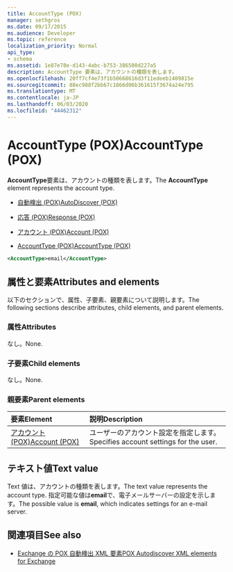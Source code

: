 ```yaml
---
title: AccountType (POX)
manager: sethgros
ms.date: 09/17/2015
ms.audience: Developer
ms.topic: reference
localization_priority: Normal
api_type:
- schema
ms.assetid: 1e87e78e-d143-4abc-b753-386500d227a5
description: AccountType 要素は、アカウントの種類を表します。
ms.openlocfilehash: 20ff7cf4e73f1b50668616d3f11edeeb1409815e
ms.sourcegitcommit: 88ec988f2bb67c1866d06b361615f3674a24e795
ms.translationtype: MT
ms.contentlocale: ja-JP
ms.lasthandoff: 06/03/2020
ms.locfileid: "44462312"
---
```

# <a name="accounttype-pox"></a><span data-ttu-id="1e40f-103">AccountType (POX)</span><span class="sxs-lookup"><span data-stu-id="1e40f-103">AccountType (POX)</span></span>

<span data-ttu-id="1e40f-104">**AccountType**要素は、アカウントの種類を表します。</span><span class="sxs-lookup"><span data-stu-id="1e40f-104">The **AccountType** element represents the account type.</span></span> 
  
- [<span data-ttu-id="1e40f-105">自動検出 (POX)</span><span class="sxs-lookup"><span data-stu-id="1e40f-105">AutoDiscover (POX)</span></span>](autodiscover-pox.md)
  
- [<span data-ttu-id="1e40f-106">応答 (POX)</span><span class="sxs-lookup"><span data-stu-id="1e40f-106">Response (POX)</span></span>](response-pox.md)
  
- [<span data-ttu-id="1e40f-107">アカウント (POX)</span><span class="sxs-lookup"><span data-stu-id="1e40f-107">Account (POX)</span></span>](account-pox.md)
  
- [<span data-ttu-id="1e40f-108">AccountType (POX)</span><span class="sxs-lookup"><span data-stu-id="1e40f-108">AccountType (POX)</span></span>](accounttype-pox.md)
  
```xml
<AccountType>email</AccountType>
```

## <a name="attributes-and-elements"></a><span data-ttu-id="1e40f-109">属性と要素</span><span class="sxs-lookup"><span data-stu-id="1e40f-109">Attributes and elements</span></span>

<span data-ttu-id="1e40f-110">以下のセクションで、属性、子要素、親要素について説明します。</span><span class="sxs-lookup"><span data-stu-id="1e40f-110">The following sections describe attributes, child elements, and parent elements.</span></span>
  
### <a name="attributes"></a><span data-ttu-id="1e40f-111">属性</span><span class="sxs-lookup"><span data-stu-id="1e40f-111">Attributes</span></span>

<span data-ttu-id="1e40f-112">なし。</span><span class="sxs-lookup"><span data-stu-id="1e40f-112">None.</span></span>
  
### <a name="child-elements"></a><span data-ttu-id="1e40f-113">子要素</span><span class="sxs-lookup"><span data-stu-id="1e40f-113">Child elements</span></span>

<span data-ttu-id="1e40f-114">なし。</span><span class="sxs-lookup"><span data-stu-id="1e40f-114">None.</span></span>
  
### <a name="parent-elements"></a><span data-ttu-id="1e40f-115">親要素</span><span class="sxs-lookup"><span data-stu-id="1e40f-115">Parent elements</span></span>

|<span data-ttu-id="1e40f-116">**要素**</span><span class="sxs-lookup"><span data-stu-id="1e40f-116">**Element**</span></span>|<span data-ttu-id="1e40f-117">**説明**</span><span class="sxs-lookup"><span data-stu-id="1e40f-117">**Description**</span></span>|
|:-----|:-----|
|[<span data-ttu-id="1e40f-118">アカウント (POX)</span><span class="sxs-lookup"><span data-stu-id="1e40f-118">Account (POX)</span></span>](account-pox.md) <br/> |<span data-ttu-id="1e40f-119">ユーザーのアカウント設定を指定します。</span><span class="sxs-lookup"><span data-stu-id="1e40f-119">Specifies account settings for the user.</span></span>  <br/> |
   
## <a name="text-value"></a><span data-ttu-id="1e40f-120">テキスト値</span><span class="sxs-lookup"><span data-stu-id="1e40f-120">Text value</span></span>

<span data-ttu-id="1e40f-121">Text 値は、アカウントの種類を表します。</span><span class="sxs-lookup"><span data-stu-id="1e40f-121">The text value represents the account type.</span></span> <span data-ttu-id="1e40f-122">指定可能な値は**email**で、電子メールサーバーの設定を示します。</span><span class="sxs-lookup"><span data-stu-id="1e40f-122">The possible value is **email**, which indicates settings for an e-mail server.</span></span> 
  
## <a name="see-also"></a><span data-ttu-id="1e40f-123">関連項目</span><span class="sxs-lookup"><span data-stu-id="1e40f-123">See also</span></span>

- [<span data-ttu-id="1e40f-124">Exchange の POX 自動検出 XML 要素</span><span class="sxs-lookup"><span data-stu-id="1e40f-124">POX Autodiscover XML elements for Exchange</span></span>](pox-autodiscover-xml-elements-for-exchange.md)

